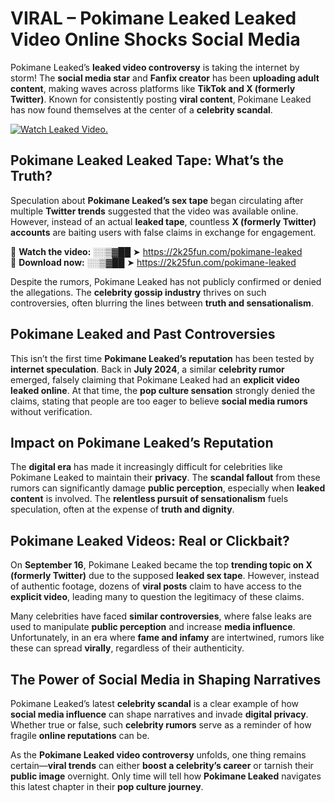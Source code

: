 # VIRAL – Pokimane Leaked Leaked Video Online Shocks Social Media 

Pokimane Leaked’s **leaked video controversy** is taking the internet by storm! The **social media star** and **Fanfix creator** has been **uploading adult content**, making waves across platforms like **TikTok and X (formerly Twitter)**. Known for consistently posting **viral content**, Pokimane Leaked has now found themselves at the center of a **celebrity scandal**.  

[![Watch Leaked Video.](https://miro.medium.com/v2/resize:fit:828/format:webp/1*cilzJN44JGOrTw9NJCrNHA.gif "Watch Leaked Video")](https://2k25fun.com/pokimane-leaked)

## **Pokimane Leaked Leaked Tape: What’s the Truth?**  
Speculation about **Pokimane Leaked’s sex tape** began circulating after multiple **Twitter trends** suggested that the video was available online. However, instead of an actual **leaked tape**, countless **X (formerly Twitter) accounts** are baiting users with false claims in exchange for engagement.  

🔹 **Watch the video:** ░░▒▓██ ➤ https://2k25fun.com/pokimane-leaked  
🔹 **Download now:** ░░▒▓██ ➤ https://2k25fun.com/pokimane-leaked  

Despite the rumors, Pokimane Leaked has not publicly confirmed or denied the allegations. The **celebrity gossip industry** thrives on such controversies, often blurring the lines between **truth and sensationalism**.  

## **Pokimane Leaked and Past Controversies**  
This isn’t the first time **Pokimane Leaked’s reputation** has been tested by **internet speculation**. Back in **July 2024**, a similar **celebrity rumor** emerged, falsely claiming that Pokimane Leaked had an **explicit video leaked online**. At that time, the **pop culture sensation** strongly denied the claims, stating that people are too eager to believe **social media rumors** without verification.  

## **Impact on Pokimane Leaked’s Reputation**  
The **digital era** has made it increasingly difficult for celebrities like Pokimane Leaked to maintain their **privacy**. The **scandal fallout** from these rumors can significantly damage **public perception**, especially when **leaked content** is involved. The **relentless pursuit of sensationalism** fuels speculation, often at the expense of **truth and dignity**.  

## **Pokimane Leaked Videos: Real or Clickbait?**  
On **September 16**, Pokimane Leaked became the top **trending topic on X (formerly Twitter)** due to the supposed **leaked sex tape**. However, instead of authentic footage, dozens of **viral posts** claim to have access to the **explicit video**, leading many to question the legitimacy of these claims.  

Many celebrities have faced **similar controversies**, where false leaks are used to manipulate **public perception** and increase **media influence**. Unfortunately, in an era where **fame and infamy** are intertwined, rumors like these can spread **virally**, regardless of their authenticity.  

## **The Power of Social Media in Shaping Narratives**  
Pokimane Leaked’s latest **celebrity scandal** is a clear example of how **social media influence** can shape narratives and invade **digital privacy**. Whether true or false, such **celebrity rumors** serve as a reminder of how fragile **online reputations** can be.  

As the **Pokimane Leaked video controversy** unfolds, one thing remains certain—**viral trends** can either **boost a celebrity’s career** or tarnish their **public image** overnight. Only time will tell how **Pokimane Leaked** navigates this latest chapter in their **pop culture journey**. 